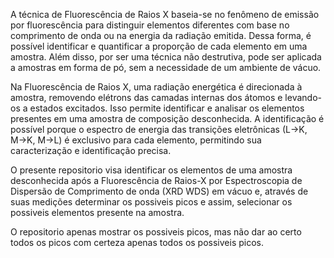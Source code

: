 A técnica de Fluorescência de Raios X baseia-se no fenômeno de emissão por fluorescência para distinguir elementos diferentes com base no comprimento de onda ou na energia da radiação emitida. Dessa forma, é possível identificar e quantificar a proporção de cada elemento em uma amostra. Além disso, por ser uma técnica não destrutiva, pode ser aplicada a amostras em forma de pó, sem a necessidade de um ambiente de vácuo.

Na Fluorescência de Raios X, uma radiação energética é direcionada à amostra, removendo elétrons das camadas internas dos átomos e levando-os a estados excitados. Isso permite identificar e analisar os elementos presentes em uma amostra de composição desconhecida. A identificação é possível porque o espectro de energia das transições eletrônicas (L→K, M→K, M→L) é exclusivo para cada elemento, permitindo sua caracterização e identificação precisa.

O presente repositorio visa identificar os elementos de uma amostra desconhecida após a Fluorescência de Raios-X por Espectroscopia de
Dispersão de Comprimento de onda (XRD WDS) em vácuo e, através de suas medições determinar os possiveis picos e assim, selecionar os possiveis elementos presente na amostra.

O repositorio apenas mostrar os possiveis picos, mas não dar ao certo todos os picos com certeza apenas todos os possiveis picos.
